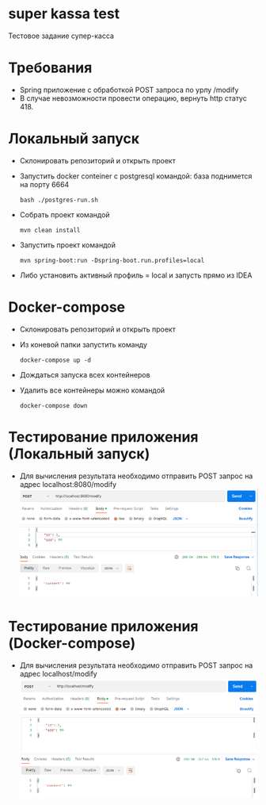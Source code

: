 # super kassa test
Тестовое задание супер-касса

# Требования
- Spring приложение с обработкой POST запроса по урлу /modify
- В случае невозможности провести операцию, вернуть http статус 418.

# Локальный запуск
- Склонировать репозиторий и открыть проект
- Запустить docker conteiner с postgresql командой: база поднимется на порту 6664

      bash ./postgres-run.sh

- Собрать проект командой

      mvn clean install

- Запустить проект командой

      mvn spring-boot:run -Dspring-boot.run.profiles=local

- Либо установить активный профиль = local и запусть прямо из IDEA

# Docker-compose 
- Склонировать репозиторий и открыть проект
- Из коневой папки запустить команду

      docker-compose up -d

- Дождаться запуска всех контейнеров
- Удалить все контейнеры можно командой

      docker-compose down


# Тестирование приложения (Локальный запуск)
- Для вычисления результата необходимо отправить POST запрос на адрес localhost:8080/modify
  ![alt text](images/super-kassa-modify.png)

# Тестирование приложения (Docker-compose)
- Для вычисления результата необходимо отправить POST запрос на адрес localhost/modify
  ![alt text](images/super-kassa-compose.png)


